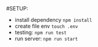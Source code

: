 #SETUP:
  - install dependency
    ``npm install``
  - create file env
    ``touch .env``
  - testing: 
    ``npm run test``
  - run server: 
    ``npm run start``